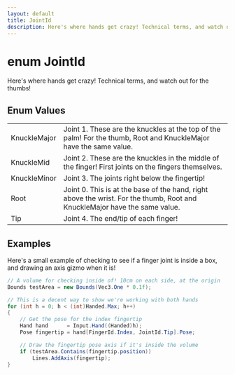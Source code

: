 ```yaml
---
layout: default
title: JointId
description: Here's where hands get crazy! Technical terms, and watch out for the thumbs!
---
```

# enum JointId

Here's where hands get crazy! Technical terms, and watch out for
the thumbs!

## Enum Values

|  |  |
|--|--|
|KnuckleMajor|Joint 1. These are the knuckles at the top of the palm! For the thumb, Root and KnuckleMajor have the same value.|
|KnuckleMid|Joint 2. These are the knuckles in the middle of the finger! First joints on the fingers themselves.|
|KnuckleMinor|Joint 3. The joints right below the fingertip!|
|Root|Joint 0. This is at the base of the hand, right above the wrist. For the thumb, Root and KnuckleMajor have the same value.|
|Tip|Joint 4. The end/tip of each finger!|

## Examples

Here's a small example of checking to see if a finger joint is inside
a box, and drawing an axis gizmo when it is!
```csharp
// A volume for checking inside of! 10cm on each side, at the origin
Bounds testArea = new Bounds(Vec3.One * 0.1f);

// This is a decent way to show we're working with both hands
for (int h = 0; h < (int)Handed.Max; h++)
{
	// Get the pose for the index fingertip
	Hand hand      = Input.Hand((Handed)h);
	Pose fingertip = hand[FingerId.Index, JointId.Tip].Pose;

	// Draw the fingertip pose axis if it's inside the volume
	if (testArea.Contains(fingertip.position))
		Lines.AddAxis(fingertip);
}
```

